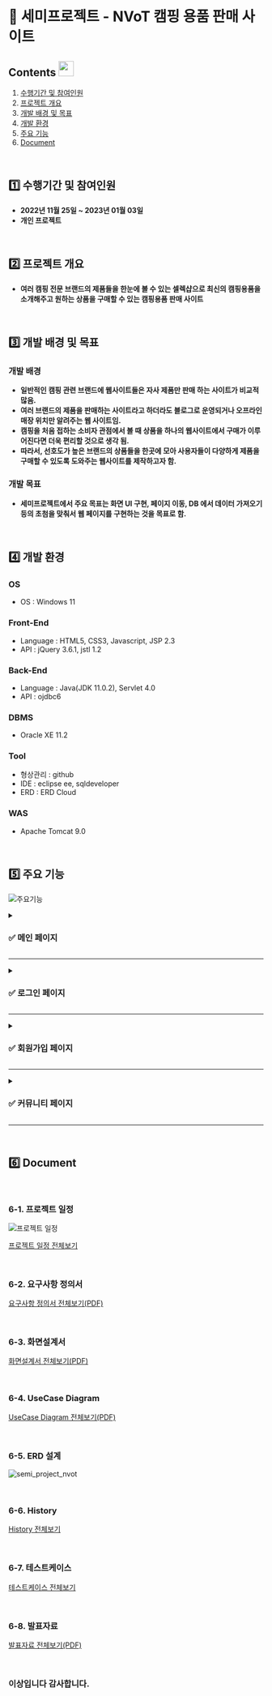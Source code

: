 # :pushpin: 세미프로젝트 - NVoT 캠핑 용품 판매 사이트 

## Contents <img width="30" src="https://noticon-static.tammolo.com/dgggcrkxq/image/upload/v1567008133/noticon/mw0xnjgco64rfeviwqvy.png">

1. [수행기간 및 참여인원](#1️⃣-수행기간-및-참여인원)
2. [프로젝트 개요](#2️⃣-프로젝트-개요)
3. [개발 배경 및 목표](#3️⃣-개발-배경-및-목표)
4. [개발 환경](#4️⃣-개발-환경)
5. [주요 기능](#5️⃣-주요-기능)
6. [Document](#6️⃣-Document)

<br>

## 1️⃣ 수행기간 및 참여인원

- **2022년 11월 25일 ~ 2023년 01월 03일**
- **개인 프로젝트**

<br>

## 2️⃣ 프로젝트 개요

- **여러 캠핑 전문 브랜드의 제품들을 한눈에 볼 수 있는 셀렉샵으로 최신의 캠핑용품을 소개해주고 원하는 상품을 구매할 수 있는 캠핑용품 판매 사이트**

<br>

## 3️⃣ 개발 배경 및 목표

### 개발 배경
- **일반적인 캠핑 관련 브랜드에 웹사이트들은 자사 제품만 판매 하는 사이트가 비교적 많음.**
- **여러 브랜드의 제품을 판매하는 사이트라고 하더라도 블로그로 운영되거나 오프라인 매장 위치만 알려주는 웹 사이트임.**
- **캠핑을 처음 접하는 소비자 관점에서 볼 때 상품을 하나의 웹사이트에서 구매가 이루어진다면 더욱 편리할 것으로 생각 됨.**
- **따라서, 선호도가 높은 브랜드의 상품들을 한곳에 모아 사용자들이 다양하게 제품을 구매할 수 있도록 도와주는 웹사이트를 제작하고자 함.**

### 개발 목표
- **세미프로젝트에서 주요 목표는 화면 UI 구현, 페이지 이동, DB 에서 데이터 가져오기 등의 초첨을 맞춰서 웹 페이지를 구현하는 것을 목표로 함.**

<br>

## 4️⃣ 개발 환경
### OS
- OS : Windows 11

### Front-End
- Language : HTML5, CSS3, Javascript, JSP 2.3
- API : jQuery 3.6.1, jstl 1.2
 
### Back-End
- Language : Java(JDK 11.0.2), Servlet 4.0
- API : ojdbc6

### DBMS
- Oracle XE 11.2

### Tool
- 형상관리 : github
- IDE : eclipse ee, sqldeveloper
- ERD : ERD Cloud

### WAS
- Apache Tomcat 9.0
<br>

## 5️⃣ 주요 기능

![주요기능](https://user-images.githubusercontent.com/111377620/231515047-b9600c1b-d00e-4422-96c8-38ff299613c6.png)

<details>

<summary><h3>✅ 메인 페이지 </h3></summary>

<div markdown="1"> 

<div align="center">

<img alt="image" src="https://media.discordapp.net/attachments/692994434526085184/1002954522253074472/a0c55ca0bfe82413.png"> 
페이지 이동, 상품  조회
<img width="250" alt="image" src="https://media.discordapp.net/attachments/692994434526085184/1002954522253074472/a0c55ca0bfe82413.png">

</div>

<br>

<div align="center">

![메인페이지](https://user-images.githubusercontent.com/111377620/231519431-15f71012-571d-4070-9145-2c4bd287688a.png)

</div>

---

<div align="center">

<img width="100" alt="image" src="https://noticon-static.tammolo.com/dgggcrkxq/image/upload/v1577544307/noticon/a7cmr2ibsfyuwcydpvny.png">

</div>

![1  메인페이지](https://user-images.githubusercontent.com/111377620/231769376-30055f02-7d6f-434e-9205-9aefb8455f6f.png)

### 화면 설명
- 메인페이지에서 좌측 상단 'SNS 아이콘' 클릭시 SNS 페이지로 이동 함
- 메인페이지에서 우측 상단 '로그인' 클릭시 로그인 페이지로 이동 함
- 메인페이지에서 우측 상단 '회원가입' 클릭시 회원가입 페이지로 이동 함
- 메인페이지에서 우측 상단 '커뮤니티' 클릭시 커뮤니티 페이지로 이동 함
- 메인페이지에서 중앙 '로고' 클릭 시 메인페이지로 이동 함
- 카테고리 버튼에 hover시 색상이 변경되고 드롭다운 메뉴가 보여짐


![5  상품조회](https://user-images.githubusercontent.com/111377620/231744558-b1134ada-4614-4da9-adf7-f049ebb2dda3.png)

### 화면 설명
- 사용자가 메인페이지에 접근하면 페이지 가운데 부분에 DB에 저장된 상품 리스트를 보여주는 상품 목록이 출력 됨

</details>

---
  
<details>

<summary><h3>✅ 로그인 페이지 </h3></summary>

<div markdown="1"> 

<div align="center">

<img alt="image" src="https://media.discordapp.net/attachments/692994434526085184/1002954522253074472/a0c55ca0bfe82413.png"> 
사용자 로그인, 로그아웃
<img width="250" alt="image" src="https://media.discordapp.net/attachments/692994434526085184/1002954522253074472/a0c55ca0bfe82413.png">

</div>

<br>

<div align="center">

![2  로그인 및 로그아웃_시연영상_ver 3](https://user-images.githubusercontent.com/111377620/232057439-00998cd2-5072-4034-871d-69091b84d2bf.gif)

</div>

---

<div align="center">

<img width="100" alt="image" src="https://noticon-static.tammolo.com/dgggcrkxq/image/upload/v1577544307/noticon/a7cmr2ibsfyuwcydpvny.png">

</div>

![2  로그인 및 로그아웃](https://user-images.githubusercontent.com/111377620/231744225-5c05a1df-c558-4827-b9fa-8a3f5b4f04a3.png)

### 화면설명
- 아이디, 비밀번호를 입력하고 로그인을 누르면 메인페이지로 이동함, 메인페이지에서는 로그인상태를 표시하기 위해 로그아웃 문구를 보여줌
- 로그아웃을 클릭하면 세션을 무효화 시켜서 로그아웃 처리를 해주고 메인페이지를 보여줌

</details>

---

<details>

<summary><h3>✅ 회원가입 페이지 </h3></summary>

<div markdown="1"> 

<div align="center">

<img alt="image" src="https://media.discordapp.net/attachments/692994434526085184/1002954522253074472/a0c55ca0bfe82413.png"> 
사용자 회원가입
<img width="250" alt="image" src="https://media.discordapp.net/attachments/692994434526085184/1002954522253074472/a0c55ca0bfe82413.png">

</div>

<br>

<div align="center">

![회원가입페이지](https://user-images.githubusercontent.com/111377620/231520045-393af2e0-0698-48c3-abea-8c9aa50372b9.png)

</div>

---
  
<div align="center">

<img width="100" alt="image" src="https://noticon-static.tammolo.com/dgggcrkxq/image/upload/v1577544307/noticon/a7cmr2ibsfyuwcydpvny.png">

</div>

![3  회원가입](https://user-images.githubusercontent.com/111377620/231744502-eab160a9-d375-4605-9abd-071261b8854a.png)

### 화면 설명
- 메인페이지 상단에 회원가입버튼을 클릭하면 회원가입 페이지가 보여짐 회원가입에 아이디/비밀번호/비밀번호확인/이름/이메일/휴대폰번호/전화번호/주소 등을 입력하고 회원가입 버튼을 클릭하면 로그인 페이지로 이동함
- 만약 실패하거나 취소 버튼을 클릭하면 메인페이지로 이동함

</details> 

---
  
<details>

<summary><h3>✅ 커뮤니티 페이지 </h3></summary>

<div markdown="1"> 

<div align="center">

<img alt="image" src="https://media.discordapp.net/attachments/692994434526085184/1002954522253074472/a0c55ca0bfe82413.png"> 
게시글 목록 조회
<img width="250" alt="image" src="https://media.discordapp.net/attachments/692994434526085184/1002954522253074472/a0c55ca0bfe82413.png">

</div>

<br>

<div align="center">

![커뮤니티페이지-메인](https://user-images.githubusercontent.com/111377620/231776437-9d8464cf-a465-4579-b4e6-d0004d5b5345.png)
![커뮤니티페이지-문의글작성](https://user-images.githubusercontent.com/111377620/231776507-e9ad5bc4-182c-476b-ab1d-e631e0068b41.png)

</div>

<br>
  
<div align="center">

<img width="100" alt="image" src="https://noticon-static.tammolo.com/dgggcrkxq/image/upload/v1577544307/noticon/a7cmr2ibsfyuwcydpvny.png">

</div>

![5  커뮤니티 게시판 조회](https://user-images.githubusercontent.com/111377620/231778876-7d776c87-e22f-4332-a909-757c838224e2.png)

### 화면 설명
- 커뮤니티 페이지로 접근하면 1:1 문의 게시글 목록 조회가 됨
- 1:1 문의하기 버튼을 클릭하면 게시글을 작성할 수 있는 페이지가 보여짐

</details>

---
<br>

## 6️⃣ Document

<br>
  
###  6-1. 프로젝트 일정

![프로젝트 일정](https://user-images.githubusercontent.com/111377620/228602879-3a1b9d44-2468-4d31-8699-d746c50173cf.png)

[프로젝트 일정 전체보기](https://docs.google.com/spreadsheets/d/1qgaBi2Stp9QdD2ft-rDFxLhydE2dNDhQjI8ZB4A_YFI/edit#gid=1421974715)

<br>

### 6-2. 요구사항 정의서

[요구사항 정의서 전체보기(PDF)](https://drive.google.com/file/d/1IV6YGZJlFQ7ApLoh6GHNpbhlUQ8I9d3I/view)

<br>

### 6-3. 화면설계서

[화면설계서 전체보기(PDF)](https://drive.google.com/file/d/1SqsqhzEOmtn4dhlV1-tfymk7GnRFXOZf/view)

<br>

### 6-4. UseCase Diagram
  
[UseCase Diagram 전체보기(PDF)](https://github.com/MaevePark/S5_NVoT/files/11271961/UseCase.Diagram.pdf)

<br>

### 6-5. ERD 설계

![semi_project_nvot](https://user-images.githubusercontent.com/111377620/228584679-7fe40bf1-2b07-4d63-b6f6-dc7c9982c032.png)

<br>
  
### 6-6. History

[History 전체보기](https://docs.google.com/spreadsheets/d/1AQlCSLg-VBfFOFFGFI2pcUUGj-VvoQVv/edit#gid=1701566558)

<br>
  
### 6-7. 테스트케이스

[테스트케이스 전체보기](https://docs.google.com/spreadsheets/d/1KmTdoRV8rgC9udDMvjIf_iF-oL1Q7xlhmlt1iGT8YFI/edit#gid=391885132)

<br>

### 6-8. 발표자료

[발표자료 전체보기(PDF)](https://drive.google.com/file/d/1-ksQGb_eX4-em-Wx--Xg8nNK2r9heK9l/view)

<br>

### 이상입니다 감사합니다.
